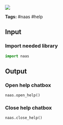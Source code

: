 <a href="https://app.naas.ai/user-redirect/naas/downloader?url=https://raw.githubusercontent.com/jupyter-naas/awesome-notebooks/master/Naas/Naas_Get_help.ipynb" target="_parent"><img src="https://naasai-public.s3.eu-west-3.amazonaws.com/open_in_naas.svg"/></a>

**Tags:** #naas #help

## Input

### Import needed library


```python
import naas
```

## Output

### Open help chatbox


```python
naas.open_help()
```

### Close help chatbox


```python
naas.close_help()
```
